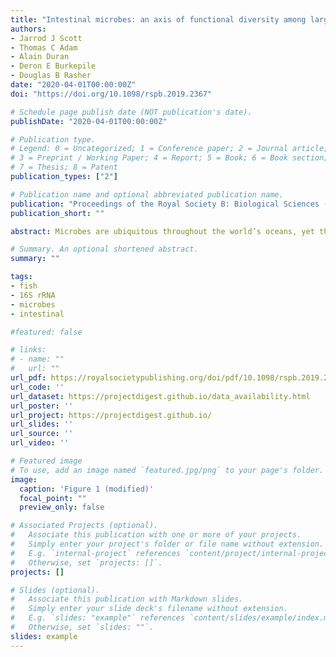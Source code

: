 ```yaml
---
title: "Intestinal microbes: an axis of functional diversity among large marine consumers"
authors:
- Jarrod J Scott
- Thomas C Adam
- Alain Duran
- Deron E Burkepile
- Douglas B Rasher
date: "2020-04-01T00:00:00Z"
doi: "https://doi.org/10.1098/rspb.2019.2367"

# Schedule page publish date (NOT publication's date).
publishDate: "2020-04-01T00:00:00Z"

# Publication type.
# Legend: 0 = Uncategorized; 1 = Conference paper; 2 = Journal article;
# 3 = Preprint / Working Paper; 4 = Report; 5 = Book; 6 = Book section;
# 7 = Thesis; 8 = Patent
publication_types: ["2"]

# Publication name and optional abbreviated publication name.
publication: "Proceedings of the Royal Society B: Biological Sciences (2020) 287 20192367"
publication_short: ""

abstract: Microbes are ubiquitous throughout the world’s oceans, yet the manner and extent of their influence on the ecology and evolution of large, mobile fauna remains poorly understood. Here, we establish the intestinal microbiome as a hidden, and potentially important, ‘functional trait’ of tropical herbivorous fishes—a group of large consumers critical to coral reef resilience. Using field observations, we demonstrate that five common Caribbean fish species display marked differences in where they feed and what they feed on. However, in addition to space use and feeding behaviour—two commonly measured functional traits—we find that interspecific trait differences are even more pronounced when considering the herbivore intestinal microbiome. Microbiome composition was highly species specific. Phylogenetic comparison of the dominant microbiome members to all known microbial taxa suggest that microbiomes are comprised of putative environmental generalists, animal-associates and fish specialists (resident symbionts), the latter of which mapped onto host phylogeny. These putative symbionts are most similar to—among all known microbes—those that occupy the intestines of ecologically and evolutionarily related herbivorous fishes in more distant ocean basins. Our findings therefore suggest that the intestinal microbiome may be an important functional trait among these large-bodied consumers.

# Summary. An optional shortened abstract.
summary: ""

tags:
- fish 
- 16S rRNA
- microbes
- intestinal

#featured: false

# links:
# - name: ""
#   url: ""
url_pdf: https://royalsocietypublishing.org/doi/pdf/10.1098/rspb.2019.2367
url_code: ''
url_dataset: https://projectdigest.github.io/data_availability.html
url_poster: ''
url_project: https://projectdigest.github.io/
url_slides: ''
url_source: ''
url_video: ''

# Featured image
# To use, add an image named `featured.jpg/png` to your page's folder.
image:
  caption: 'Figure 1 (modified)'
  focal_point: ""
  preview_only: false

# Associated Projects (optional).
#   Associate this publication with one or more of your projects.
#   Simply enter your project's folder or file name without extension.
#   E.g. `internal-project` references `content/project/internal-project/index.md`.
#   Otherwise, set `projects: []`.
projects: []

# Slides (optional).
#   Associate this publication with Markdown slides.
#   Simply enter your slide deck's filename without extension.
#   E.g. `slides: "example"` references `content/slides/example/index.md`.
#   Otherwise, set `slides: ""`.
slides: example
---
```


